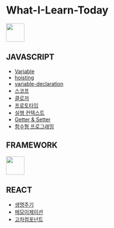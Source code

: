 # What-I-Learn-Today
 

<img src="https://miro.medium.com/v2/resize:fit:720/format:webp/1*f5NxsWhcLjKe4GYjw74adg.png"  width="50"/>

## JAVASCRIPT

- [Variable](javascript/variable.md)
- [hoisting](javascript/hoisting.md)
- [variable-declaration](javascript/variable-declaration.md)
- [스코프](javascript/scope.md)
- [클로저](javascript/closure.md)
- [프로토타입](javascript/prototype.md)
- [실행 컨텍스트](javascript/execution_context.md)  
- [Getter & Setter](javascript/getter_setter.md)   
- [함수형 프로그래밍]() 
   
  
 
## FRAMEWORK 
 
<img src="https://upload.wikimedia.org/wikipedia/commons/thumb/a/a7/React-icon.svg/1200px-React-icon.svg.png"  width="50" /> 
 
## REACT
- [생명주기](react/life_cycle.md)
- [메모이제이션](react/memoization.md)
- [고차컴포넌트](react/higher_order_component.md)

 
 
 
